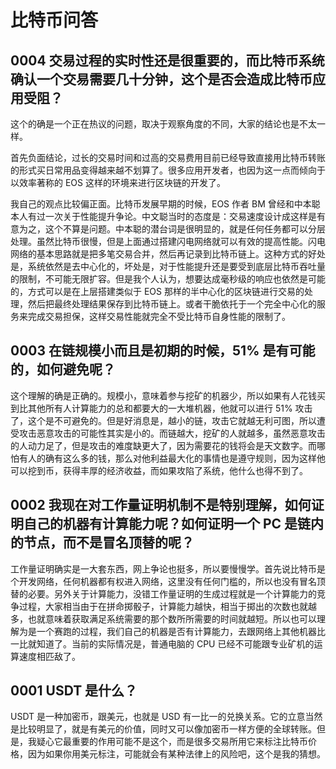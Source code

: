 # 比特币问答

## 0004 交易过程的实时性还是很重要的，而比特币系统确认一个交易需要几十分钟，这个是否会造成比特币应用受阻？

这个的确是一个正在热议的问题，取决于观察角度的不同，大家的结论也是不太一样。

首先负面结论，过长的交易时间和过高的交易费用目前已经导致直接用比特币转账的形式买日常用品变得越来越不划算了。很多应用开发者，也因为这一点而倾向于以效率著称的 EOS 这样的环境来进行区块链的开发了。

我自己的观点比较偏正面。比特币发展早期的时候，EOS 作者 BM 曾经和中本聪本人有过一次关于性能提升争论。中文聪当时的态度是：交易速度设计成这样是有意为之，这个不算是问题。中本聪的潜台词是很明显的，就是任何任务都可以分层处理。虽然比特币很慢，但是上面通过搭建闪电网络就可以有效的提高性能。闪电网络的基本思路就是把多笔交易合并，然后再记录到比特币链上。这种方式的好处是，系统依然是去中心化的，坏处是，对于性能提升还是要受到底层比特币吞吐量的限制，不可能无限扩容。但是我个人认为，想要达成毫秒级的响应也依然是可能的，方式可以是在上层搭建类似于 EOS 那样的半中心化的区块链进行交易的处理，然后把最终处理结果保存到比特币链上。或者干脆依托于一个完全中心化的服务来完成交易担保，这样交易性能就完全不受比特币自身性能的限制了。


## 0003 在链规模小而且是初期的时候，51% 是有可能的，如何避免呢？

这个理解的确是正确的。规模小，意味着参与挖矿的机器少，所以如果有人花钱买到比其他所有人计算能力的总和都要大的一大堆机器，他就可以进行 51% 攻击了，这个是不可避免的。但是好消息是，越小的链，攻击它就越无利可图，所以遭受攻击恶意攻击的可能性其实是小的。而链越大，挖矿的人就越多，虽然恶意攻击的人动力足了，但是攻击的难度缺更大了，因为需要花的钱将会是天文数字。而哪怕有人的确有这么多的钱，那么对他利益最大化的事情也是遵守规则，因为这样他可以挖到币，获得丰厚的经济收益，而如果攻陷了系统，他什么也得不到了。

## 0002 我现在对工作量证明机制不是特别理解，如何证明自己的机器有计算能力呢？如何证明一个 PC 是链内的节点，而不是冒名顶替的呢？

工作量证明确实是一大套东西，网上争论也挺多，所以要慢慢学。首先说比特币是个开发网络，任何机器都有权进入网络，这里没有任何门槛的，所以也没有冒名顶替的必要。另外关于计算能力，没错工作量证明的生成过程就是一个计算能力的竞争过程，大家相当由于在拼命掷骰子，计算能力越快，相当于掷出的次数也就越多，也就意味着获取满足系统需要的那个数所所需要的时间就越短。所以也可以理解为是一个赛跑的过程，我们自己的机器是否有计算能力，去跟网络上其他机器比一比就知道了。当前的实际情况是，普通电脑的 CPU 已经不可能跟专业矿机的运算速度相匹敌了。

## 0001 USDT 是什么？

USDT 是一种加密币，跟美元，也就是 USD 有一比一的兑换关系。它的立意当然是比较明显了，就是有美元的价值，同时又可以像加密币一样方便的全球转账。但是，我疑心它最重要的作用可能不是这个，而是很多交易所用它来标注比特币价格，因为如果你用美元标注，可能就会有某种法律上的风险吧，这个是我的猜想。
